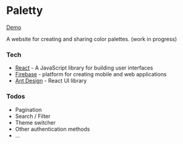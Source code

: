 # Paletty

[Demo](https://paletty.web.app/) 

A website for creating and sharing color palettes. 
(work in progress)

### Tech
- [React](https://reactjs.org/) - A JavaScript library for building user interfaces
- [Firebase](https://firebase.google.com/) - platform for creating mobile and web applications
- [Ant Design](https://ant.design/) - React UI library

### Todos
  - Pagination
  - Search / Filter
  - Theme switcher
  - Other authentication methods
  - ...

